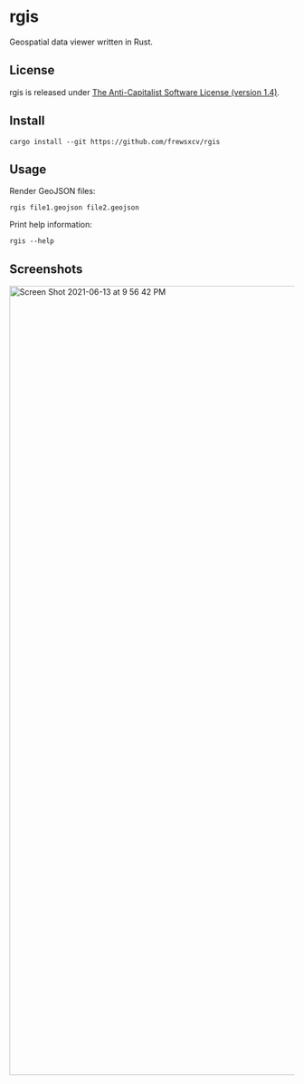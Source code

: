 # rgis

Geospatial data viewer written in Rust.

## License

rgis is released under [The Anti-Capitalist Software License (version 1.4)](https://anticapitalist.software/).

## Install


```
cargo install --git https://github.com/frewsxcv/rgis
```

## Usage

Render GeoJSON files:

```
rgis file1.geojson file2.geojson
```

Print help information:

```
rgis --help
```

## Screenshots

<img width="1392" alt="Screen Shot 2021-06-13 at 9 56 42 PM" src="https://user-images.githubusercontent.com/416575/121830120-50ee0600-cc92-11eb-8e0c-3a26fbdbec75.png">
